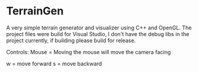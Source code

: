 # TerrainGen
A very simple terrain generator and visualizer using C++ and OpenGL. The project files were build for Visual Studio, 
I don't have the debug libs in the project currently, if building please build for release.

Controls:
Mouse = Moving the mouse will move the camera facing

w = move forward
s = move backward

